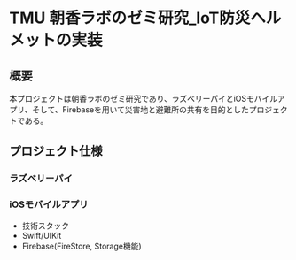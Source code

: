 # TMU 朝香ラボのゼミ研究_IoT防災ヘルメットの実装

## 概要

本プロジェクトは朝香ラボのゼミ研究であり、ラズベリーパイとiOSモバイルアプリ、そして、Firebaseを用いて災害地と避難所の共有を目的としたプロジェクトである。

## プロジェクト仕様
### ラズベリーパイ

### iOSモバイルアプリ
* 技術スタック
 * Swift/UIKit
 * Firebase(FireStore, Storage機能)
